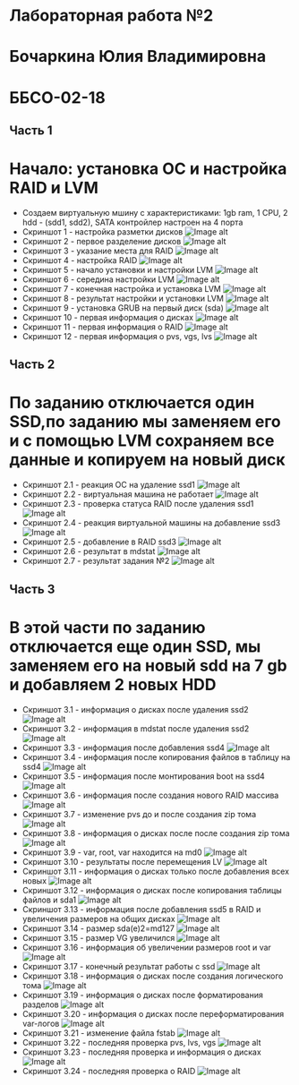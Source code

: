 # Лабораторная работа №2
# Бочаркина Юлия Владимировна 
# ББСО-02-18
## Часть 1
# Начало: установка ОС и настройка RAID и LVM
- Создаем виртуальную мшину с характеристиками: 1gb ram, 1 CPU, 2 hdd - (sdd1, sdd2), SATA контройлер настроен на 4 порта
- Скриншот 1 - настройка разметки дисков
![Image alt](https://github.com/julia-os/lab/blob/master/lab%202/screen/1.png)
- Скриншот 2 - первое разделение дисков
![Image alt](https://github.com/julia-os/lab/blob/master/lab%202/screen/2.png)
- Скриншот 3 - указание места для RAID
![Image alt](https://github.com/julia-os/lab/blob/master/lab%202/screen/3.png)
- Скриншот 4 - настройка RAID
![Image alt](https://github.com/julia-os/lab/blob/master/lab%202/screen/4.png)
- Скриншот 5 - начало установки и настройки LVM
![Image alt](https://github.com/julia-os/lab/blob/master/lab%202/screen/4.png)
- Скриншот 6 - середина настройки LVM
![Image alt](https://github.com/julia-os/lab/blob/master/lab%202/screen/6.png)
- Скриншот 7 - конечная настройка и установка LVM
![Image alt](https://github.com/julia-os/lab/blob/master/lab%202/screen/7.png)
- Скриншот 8 - результат настройки и установки LVM
![Image alt](https://github.com/julia-os/lab/blob/master/lab%202/screen/8.png)
- Скриншот 9 - установка GRUB на первый диск (sda)
![Image alt](https://github.com/julia-os/lab/blob/master/lab%202/screen/9.png)
- Скриншот 10 - первая информация о дисках
![Image alt](https://github.com/julia-os/lab/blob/master/lab%202/screen/10.png)
- Скриншот 11 - первая информация о RAID
![Image alt](https://github.com/julia-os/lab/blob/master/lab%202/screen/11.png)
- Скриншот 12 - первая информация о pvs, vgs, lvs
![Image alt](https://github.com/julia-os/lab/blob/master/lab%202/screen/12.png)

## Часть 2
# По заданию отключается один SSD,по заданию мы заменяем его и с помощью LVM сохраняем все данные и копируем на новый диск
- Скриншот 2.1 - реакция ОС на удаление ssd1
![Image alt](https://github.com/julia-os/lab/blob/master/lab%202/screen/2.1.jpg)
- Скриншот 2.2 - виртуальная машина не работает
![Image alt](https://github.com/julia-os/lab/blob/master/lab%202/screen/2.2.jpg)
- Скриншот 2.3 - проверка статуса RAID после удаления ssd1
![Image alt](https://github.com/julia-os/lab/blob/master/lab%202/screen/2.3.jpg)
- Скриншот 2.4 - реакция виртуальной машины на добавление ssd3
![Image alt](https://github.com/julia-os/lab/blob/master/lab%202/screen/2.4.jpg)
- Скриншот 2.5 - добавление в RAID ssd3
![Image alt](https://github.com/julia-os/lab/blob/master/lab%202/screen/2.5.jpg)
- Скриншот 2.6 - результат в mdstat
![Image alt](https://github.com/julia-os/lab/blob/master/lab%202/screen/2.6.jpg)
- Скриншот 2.7 - результат задания №2
![Image alt](https://github.com/julia-os/lab/blob/master/lab%202/screen/2.7.jpg)

## Часть 3
# В этой части по заданию отключается еще один SSD, мы заменяем его на новый sdd на 7 gb и добавляем 2 новых HDD
- Скриншот 3.1 - информация о дисках после удаления ssd2
![Image alt](https://github.com/julia-os/lab/blob/master/lab%202/screen/3.1.png)
- Скриншот 3.2 - информация в mdstat после удаления ssd2
![Image alt](https://github.com/julia-os/lab/blob/master/lab%202/screen/3.2.png)
- Скриншот 3.3 - информация после добавления ssd4
![Image alt](https://github.com/julia-os/lab/blob/master/lab%202/screen/3.3.png)
- Скриншот 3.4 - информация после копирования файлов в таблицу на ssd4
![Image alt](https://github.com/julia-os/lab/blob/master/lab%202/screen/3.4.png)
- Скриншот 3.5 - информация после монтирования boot на ssd4
![Image alt](https://github.com/julia-os/lab/blob/master/lab%202/screen/3.5.png)
- Скриншот 3.6 - информация после создания нового RAID массива
![Image alt](https://github.com/julia-os/lab/blob/master/lab%202/screen/3.6.png)
- Скриншот 3.7 - изменение pvs до и после создания zip тома
![Image alt](https://github.com/julia-os/lab/blob/master/lab%202/screen/3.7.png)
- Скриншот 3.8 - информация о дисках после после создания zip тома
![Image alt](https://github.com/julia-os/lab/blob/master/lab%202/screen/3.8.png)
- Скриншот 3.9 - var, root, var находится на md0
![Image alt](https://github.com/julia-os/lab/blob/master/lab%202/screen/3.9.jpg)
- Скриншот 3.10 - результаты после перемещения LV
![Image alt](https://github.com/julia-os/lab/blob/master/lab%202/screen/3.10.png)
- Скриншот 3.11 - информация о дисках только после добавления всех новых
![Image alt](https://github.com/julia-os/lab/blob/master/lab%202/screen/3.11.png)
- Скриншот 3.12 - информация о дисках после копирования таблицы файлов и sda1
![Image alt](https://github.com/julia-os/lab/blob/master/lab%202/screen/3.12.png)
- Скриншот 3.13 - информация после добавления ssd5 в RAID и увеличения размеров на общих дисках
![Image alt](https://github.com/julia-os/lab/blob/master/lab%202/screen/3.13.png)
- Скриншот 3.14 - размер sda(e)2=md127
![Image alt](https://github.com/julia-os/lab/blob/master/lab%202/screen/3.14.png)
- Скриншот 3.15 - размер VG увеличился
![Image alt](https://github.com/julia-os/lab/blob/master/lab%202/screen/3.15.png)
- Скриншот 3.16 - информация об увеличении размеров root и var
![Image alt](https://github.com/julia-os/lab/blob/master/lab%202/screen/3.16.png)
- Скриншот 3.17 - конечный результат работы с ssd
![Image alt](https://github.com/julia-os/lab/blob/master/lab%202/screen/3.17.png)
- Скриншот 3.18 - информация о дисках после создания логического тома
![Image alt](https://github.com/julia-os/lab/blob/master/lab%202/screen/3.17.png)
- Скриншот 3.19 - информация о дисках после форматирования разделов
![Image alt](https://github.com/julia-os/lab/blob/master/lab%202/screen/3.19.png)
- Скриншот 3.20 - информация о дисках после переформатирования var-логов
![Image alt](https://github.com/julia-os/lab/blob/master/lab%202/screen/3.20.png)
- Скриншот 3.21 - изменение файла fstab
![Image alt](https://github.com/julia-os/lab/blob/master/lab%202/screen/3.21.png)
- Скриншот 3.22 - последняя проверка pvs, lvs, vgs
![Image alt](https://github.com/julia-os/lab/blob/master/lab%202/screen/3.22.png)
- Скриншот 3.23 - последняя проверка и информация о дисках
![Image alt](https://github.com/julia-os/lab/blob/master/lab%202/screen/3.23.png)
- Скриншот 3.24 - последняя проверка о RAID
![Image alt](https://github.com/julia-os/lab/blob/master/lab%202/screen/3.24.jpg)
